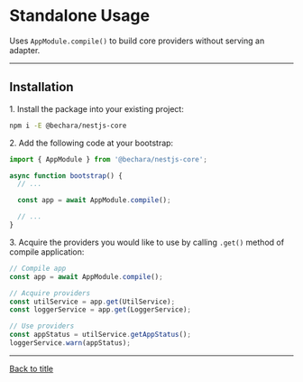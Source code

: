 # Standalone Usage

Uses `AppModule.compile()` to build core providers without serving an adapter.

---

## Installation

1\. Install the package into your existing project:

```sh
npm i -E @bechara/nestjs-core
```

2\. Add the following code at your bootstrap:

```ts
import { AppModule } from '@bechara/nestjs-core';

async function bootstrap() {
  // ...

  const app = await AppModule.compile();

  // ...
}
```

3\. Acquire the providers you would like to use by calling `.get()` method of compile application:

```ts
// Compile app
const app = await AppModule.compile();

// Acquire providers
const utilService = app.get(UtilService);
const loggerService = app.get(LoggerService);

// Use providers
const appStatus = utilService.getAppStatus();
loggerService.warn(appStatus);
```

---

[Back to title](../../README.md)
